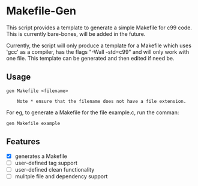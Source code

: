 # Makefile-Gen

This script provides a template to generate a simple Makefile for c99 code. This is currently bare-bones,
will be added in the future. 

Currently, the script will only produce a template for a Makefile which uses 'gcc' as a compiler, has the flags "-Wall -std=c99"
and will only work with one file. This template can be generated and then edited if need be.


## Usage

```gen Makefile <filename>```

		Note * ensure that the filename does not have a file extension. 

For eg, to generate a Makefile for the file example.c, run the comman:

```gen Makefile example```

## Features

- [x] generates a Makefile
- [ ] user-defined tag support
- [ ] user-defined clean functionality
- [ ] mulitple file and dependency support
